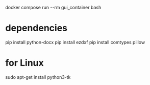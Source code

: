 
docker compose run --rm gui_container bash
# dependencies 
pip install python-docx
pip install ezdxf
pip install comtypes pillow 




# for Linux 
sudo apt-get install python3-tk
